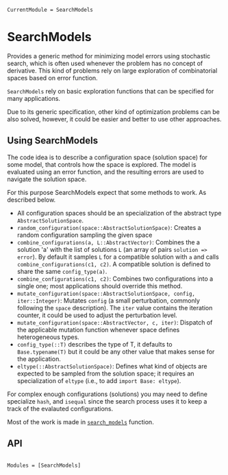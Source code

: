 ```@meta
CurrentModule = SearchModels
```

# SearchModels


Provides a generic method for minimizing model errors using stochastic search, which is often used whenever the problem has no concept of derivative. This kind of problems rely on large exploration of combinatorial spaces based on error function.

`SearchModels` rely on basic exploration functions that can be specified for many applications.

Due to its generic specification, other kind of optimization problems can be also solved, however, it could be easier and better to use other approaches.

## Using SearchModels

The code idea is to describe a configuration space (solution space) for some model, that controls how the space is explored. The model is evaluated using an error function, and the resulting errors are used to navigate the solution space.

For this purpose SearchModels expect that some methods to work. As described below.

- All configuration spaces should be an specialization of the abstract type `AbstractSolutionSpace`.
- `random_configuration(space::AbstractSolutionSpace)`: Creates a random configuration sampling the given space
- `combine_configurations(a, L::AbstractVector)`: Combines the a solution 'a' with the list of solutions `L` (an array of pairs `solution => error`). By default it samples `L` for a compatible solution with  `a` and calls `combine_configurations(c1, c2)`. A compatible solution is defined to share the same `config_type(a)`.
- `combine_configurations(c1, c2)`: Combines two configurations into a single one; most applications should override this method.
- `mutate_configuration(space::AbstractSolutionSpace, config, iter::Integer)`: Mutates `config` (a small perturbation, commonly following the `space` description). The `iter` value contains the iteration counter, it could be used to adjust the perturbation level.
- `mutate_configuration(space::AbstractVector, c, iter)`: Dispatch of the applicable mutation function whenever space defines heterogeneous types.
- `config_type(::T)` describes the type of T, it defaults to `Base.typename(T)` but it could be any other value that makes sense for the application.
- `eltype(::AbstractSolutionSpace)`: Defines what kind of objects are expected to be sampled from the solution space; it requires an specialization of `eltype` (i.e., to add `import Base: eltype`).

For complex enough configurations (solutions) you may need to define specialize `hash`, and `isequal` since the search process uses it to keep a track of the evalauted configurations.

Most of the work is made in [`search_models`](@ref) function. 

## API


```@index
```

```@autodocs
Modules = [SearchModels]
```
